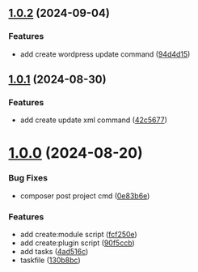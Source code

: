 ## [1.0.2](https://github.com/yootheme/starter-plugin/compare/1.0.1...1.0.2) (2024-09-04)

### Features

* add create wordpress update command ([94d4d15](https://github.com/yootheme/starter-plugin/commit/94d4d158b00c658c02a10b4b06fbf1f8709eeacb))

## [1.0.1](https://github.com/yootheme/starter-plugin/compare/1.0.0...1.0.1) (2024-08-30)

### Features

* add create update xml command ([42c5677](https://github.com/yootheme/starter-plugin/commit/42c56772354788b8087db96c71644e9fc7b6bc29))

# [1.0.0](https://github.com/yootheme/starter-plugin/compare/130b8bc48d39dddd62e51aea2e3903b879525d1c...1.0.0) (2024-08-20)

### Bug Fixes

- composer post project cmd ([0e83b6e](https://github.com/yootheme/starter-plugin/commit/0e83b6e777a20f122cd53aae8bd895f3d6771486))

### Features

- add create:module script ([fcf250e](https://github.com/yootheme/starter-plugin/commit/fcf250e4088e4dc2081eee6df7fcc2b9ad03c8e0))
- add create:plugin script ([90f5ccb](https://github.com/yootheme/starter-plugin/commit/90f5ccbd125fda2f5dc2d499712a6536137c4d82))
- add tasks ([4ad516c](https://github.com/yootheme/starter-plugin/commit/4ad516c379ba8c7ff37b80688976c07990b9bad2))
- taskfile ([130b8bc](https://github.com/yootheme/starter-plugin/commit/130b8bc48d39dddd62e51aea2e3903b879525d1c))
